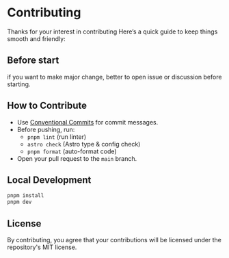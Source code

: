 # Contributing

Thanks for your interest in contributing Here’s a quick guide to keep things smooth and friendly:

## Before start

if you want to make major change, better to open issue or discussion before starting.

## How to Contribute

- Use [Conventional Commits](https://www.conventionalcommits.org/) for commit messages.
- Before pushing, run:
  - `pnpm lint` (run linter)
  - `astro check` (Astro type & config check)
  - `pnpm format` (auto-format code)
- Open your pull request to the `main` branch.

## Local Development

```sh
pnpm install
pnpm dev
```

## License

By contributing, you agree that your contributions will be licensed under the repository's MIT license.

